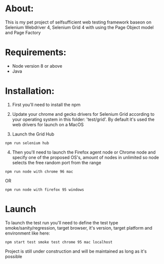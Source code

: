 # About:
This is my pet project of selfsufficient web testing framework baseon on Selenium Webdriver 4, Selenium Grid 4 with using the Page Object model and Page Factory

# Requirements:
+ Node version 8 or above
+ Java

# Installation:
1. First you'll need to install the npm 

2. Update your chrome and gecko drivers for Selenium Grid according to your operating system in this folder: 'test/grid'. 
By default it's used the web drivers for launch on a MacOS

3. Launch the Grid Hub 
```
npm run selenium hub
```
4. Then you'll need to launch the Firefox agent node or Chrome node and specify one of the proposed OS's, amount of nodes in unlimited so node selects the free random port from the range
```
npm run node with chrome 96 mac
```
OR
```
npm run node with firefox 95 windows

```
# Launch
To launch the test run you'll need to define the test type smoke/sanity/regression, target browser, it's version, target platform and environment like here:
```
npm start test smoke test chrome 95 mac localhost  
```

Project is still under construction and will be maintained as long as it's possible
